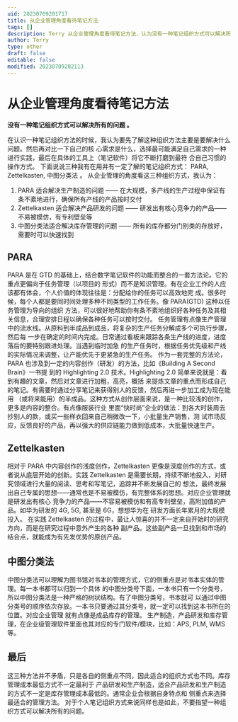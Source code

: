 ```yaml
---
uid: 20230709201717
title: 从企业管理角度看待笔记方法
tags: []
description: Terry 从企业管理角度看待笔记方法，认为没有一种笔记组织方式可以解决所有的问题
author: Terry
type: other
draft: false
editable: false
modified: 20230709202113
---
```


# 从企业管理角度看待笔记方法

**没有一种笔记组织方式可以解决所有的问题 。**

在认识一种笔记组织方法的时候，我认为要先了解这种组织方法主要是要解决什么问题。然后再对比一下自己的核 心需求是什么，选择最可能满足自己需求的一种进行实践，最后在具体的工具上（笔记软件）将它不断打磨到最符 合自己习惯的操作方式。 下面说说三种我有在用并有一定了解的笔记组织方式： PARA, Zettelkasten, 中图分类法 。 从企业管理的角度看这三种组织方式，我认为：

1. PARA 适合解决生产制造的问题 —— 在大规模，多产线的生产过程中保证有条不紊地进行，确保所有产线的产品按时交付
2. Zettelkasten 适合解决产品研发的问题 —— 研发出有核心竞争力的产品——不易被模仿，有专利壁垒等
3. 中图分类法适合解决库存管理的问题 —— 所有的库存都分门别类的存放好，需要时可以快速找到

## PARA

PARA 是在 GTD 的基础上，结合数字笔记软件的功能而整合的一套方法论。它的重点更偏向于任务管理（以项目的 形式）而不是知识管理。有在企业工作的人应该都有体会，个人价值的体现往往是：分配给你的任务可以高效地完 成。很多时候，每个人都是要同时间处理多种不同类型的工作任务。像 PARA(GTD) 这种以任务管理为导向的组织 方法，可以很好地帮助你有条不紊地组织好各种任务及其相关信息，合理安排日程以确保各种任务可以按时交付。 任务管理有点像生产管理中的流水线。从原料到半成品到成品，将复杂的生产任务分解成多个可执行步骤，然后每 一步在确定的时间内完成。日常通过看板来跟踪各条生产线的进度，进度落后的要特别跟进处理。当遇到临时加急 的生产任务时，根据任务优先级和产线的实际情况来调整，让产能优先于更紧急的生产任务。 作为一套完整的方法论，PARA 也涉及到一定的内容创作（研发）的方法，比如《Building A Second Brain》一书提 到的 Highlighting 2.0 技术。Highlighting 2.0 简单来说就是：看到有趣的文章，然后对文章进行加粗，高亮，概括 来提炼文章的重点而形成自己的笔记。有需要时通过分享笔记来获得别人的反馈，然后再进一步加工成为现在能用 （或将来能用）的半成品。这种方式从创作层面来说，是一种比较浅的创作，更多是内容的整合。有点像服装行业 里面“快时尚”企业的做法：到各大时装周去抄别人的款，或买一些样衣回来自己稍微改一下，小批量生产销售，测 试市场反应，反馈良好的产品，再以强大的供应链能力做到低成本，大批量快速生产。

## Zettelkasten

相对于 PARA 中内容创作的浅度创作，Zettelkasten 更像是深度创作的方式，或者说从底层开始的创新。实践 Zettelkasten 是需要长期，持续不断地投入，对研究领域进行大量的阅读、思考和写笔记，追踪并不断发展自己的 想法，最终发展出自己专属的思想——通常也是不易被模仿，有完整体系的思想。对应企业管理就是研发出有核心 竞争力的产品——不容易被模仿和有高专利壁垒，高附加值的产品。如华为研发的 4G, 5G, 甚至是 6G，想想华为在 研发方面长年累月的大规模投入。 在实践 Zettelkasten 的过程中，最让人惊喜的并不一定来自开始时的研究方向，而是在研究过程中意外产生的各种 副产品。这些副产品一旦找到和市场的结合点，就能成为有先发优势的原创产品。

## 中图分类法

中图分类法可以理解为图书馆对书本的管理方式，它的侧重点是对书本实体的管理。每一本书都可以归到一个具体 的中图分类号下面，一本书只有一个分类号，所以中图分类法是一种严格的树状结构。有了中图分类号，书本就可 以通过中图分类号的顺序依次存放。一本书只要通过其分类号，就一定可以找到这本书所在的位置。对应企业管理 就有点像是成品库存的管理。 生产制造，产品研发和库存管理，在企业级管理软件里面也其对应的专门软件/模块，比如：APS, PLM, WMS 等。

## 最后

这三种方法并不矛盾，只是各自的侧重点不同，因此适合的组织方式也不同。库存管理成本最低方式不一定最利于 产品研发和生产制造，适合产品研发和生产制造的方式不一定是库存管理成本最低的。通常企业会根据自身特点和 侧重点来选择最适合的管理方法。 对于个人笔记组织方式来说同样也是如此，不要指望一种组织方式可以解决所有的问题。

